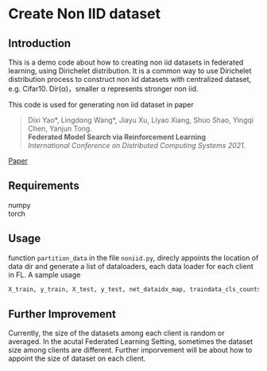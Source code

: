 # Create Non IID dataset
## Introduction
This is a demo code about how to creating non iid datasets in federated learning, using Dirichelet distribution. It is a common way to use Dirichelet distribution process to construct non iid datasets with centralized dataset, e.g. Cifar10. Dir(α)，smaller α represents stronger non iid.

This code is used for generating non iid dataset in paper

> Dixi Yao*, Lingdong Wang*, Jiayu Xu, Liyao Xiang, Shuo Shao, Yingqi Chen, Yanjun Tong.   
> **Federated Model Search via Reinforcement Learning**  
> _International Conference on Distributed Computing Systems 2021_.

[Paper](https://ieeexplore.ieee.org/document/9546522)

## Requirements
numpy  
torch

## Usage
function `partition_data` in the file `noniid.py`, direcly appoints the location of data dir and generate a list of dataloaders, each data loader for each client in FL.
A sample usage
```python
X_train, y_train, X_test, y_test, net_dataidx_map, traindata_cls_counts = partition_data('./data',10)
```
## Further Improvement
Currently, the size of the datasets among each client is random or averaged. In the acutal Federated Learning Setting, sometimes the dataset size among clients are different. Further imporvement will be about how to appoint the size of dataset on each client. 
